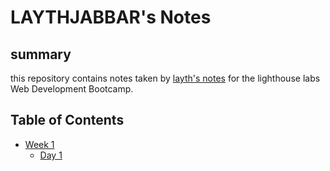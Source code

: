 #  LAYTHJABBAR's Notes
## summary
this repository contains notes taken by  [layth's notes](git@github.com:LAYTHJABBAR/lighthouse-web-notes.git) for the lighthouse labs Web Development Bootcamp.

## Table of Contents
* [Week 1](/Week-1)
  * [Day 1](/Week-1/Day-1)

